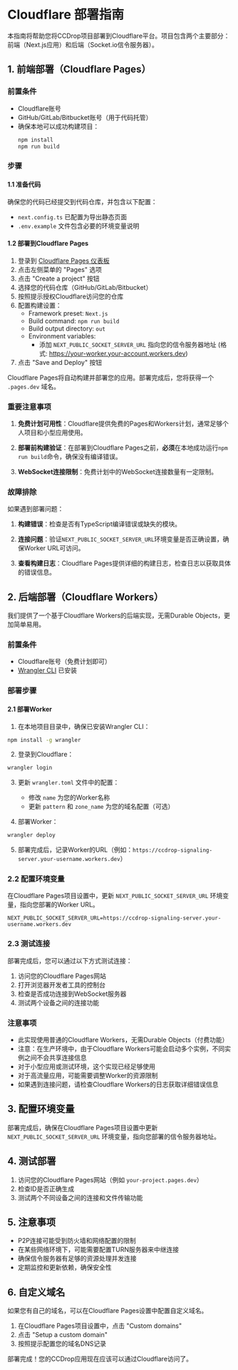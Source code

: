 # Cloudflare 部署指南

本指南将帮助您将CCDrop项目部署到Cloudflare平台。项目包含两个主要部分：前端（Next.js应用）和后端（Socket.io信令服务器）。

## 1. 前端部署（Cloudflare Pages）

### 前置条件
- Cloudflare账号
- GitHub/GitLab/Bitbucket账号（用于代码托管）
- 确保本地可以成功构建项目：
  ```bash
  npm install
  npm run build
  ```

### 步骤

#### 1.1 准备代码

确保您的代码已经提交到代码仓库，并包含以下配置：

- `next.config.ts` 已配置为导出静态页面
- `.env.example` 文件包含必要的环境变量说明

#### 1.2 部署到Cloudflare Pages

1. 登录到 [Cloudflare Pages 仪表板](https://dash.cloudflare.com/?to=/:account/pages)
2. 点击左侧菜单的 "Pages" 选项
3. 点击 "Create a project" 按钮
4. 选择您的代码仓库（GitHub/GitLab/Bitbucket）
5. 按照提示授权Cloudflare访问您的仓库
6. 配置构建设置：
   - Framework preset: `Next.js`
   - Build command: `npm run build`
   - Build output directory: `out`
   - Environment variables:
     - 添加 `NEXT_PUBLIC_SOCKET_SERVER_URL` 指向您的信令服务器地址 (格式: https://your-worker.your-account.workers.dev)
7. 点击 "Save and Deploy" 按钮

Cloudflare Pages将自动构建并部署您的应用。部署完成后，您将获得一个 `.pages.dev` 域名。

### 重要注意事项

1. **免费计划可用性**：Cloudflare提供免费的Pages和Workers计划，通常足够个人项目和小型应用使用。

2. **部署前构建验证**：在部署到Cloudflare Pages之前，**必须**在本地成功运行`npm run build`命令，确保没有编译错误。

3. **WebSocket连接限制**：免费计划中的WebSocket连接数量有一定限制。

### 故障排除

如果遇到部署问题：

1. **构建错误**：检查是否有TypeScript编译错误或缺失的模块。

2. **连接问题**：验证`NEXT_PUBLIC_SOCKET_SERVER_URL`环境变量是否正确设置，确保Worker URL可访问。

3. **查看构建日志**：Cloudflare Pages提供详细的构建日志，检查日志以获取具体的错误信息。

## 2. 后端部署（Cloudflare Workers）

我们提供了一个基于Cloudflare Workers的后端实现，无需Durable Objects，更加简单易用。

### 前置条件
- Cloudflare账号（免费计划即可）
- [Wrangler CLI](https://developers.cloudflare.com/workers/wrangler/install-and-update/) 已安装

### 部署步骤

#### 2.1 部署Worker

1. 在本地项目目录中，确保已安装Wrangler CLI：

```bash
npm install -g wrangler
```

2. 登录到Cloudflare：

```bash
wrangler login
```

3. 更新 `wrangler.toml` 文件中的配置：
   - 修改 `name` 为您的Worker名称
   - 更新 `pattern` 和 `zone_name` 为您的域名配置（可选）

4. 部署Worker：

```bash
wrangler deploy
```

5. 部署完成后，记录Worker的URL（例如：`https://ccdrop-signaling-server.your-username.workers.dev`）

### 2.2 配置环境变量

在Cloudflare Pages项目设置中，更新 `NEXT_PUBLIC_SOCKET_SERVER_URL` 环境变量，指向您部署的Worker URL。

```
NEXT_PUBLIC_SOCKET_SERVER_URL=https://ccdrop-signaling-server.your-username.workers.dev
```

### 2.3 测试连接

部署完成后，您可以通过以下方式测试连接：

1. 访问您的Cloudflare Pages网站
2. 打开浏览器开发者工具的控制台
3. 检查是否成功连接到WebSocket服务器
4. 测试两个设备之间的连接功能

### 注意事项

- 此实现使用普通的Cloudflare Workers，无需Durable Objects（付费功能）
- 注意：在生产环境中，由于Cloudflare Workers可能会启动多个实例，不同实例之间不会共享连接信息
- 对于小型应用或测试环境，这个实现已经足够使用
- 对于高流量应用，可能需要调整Worker的资源限制
- 如果遇到连接问题，请检查Cloudflare Workers的日志获取详细错误信息

## 3. 配置环境变量

部署完成后，确保在Cloudflare Pages项目设置中更新 `NEXT_PUBLIC_SOCKET_SERVER_URL` 环境变量，指向您部署的信令服务器地址。

## 4. 测试部署

1. 访问您的Cloudflare Pages网站（例如 `your-project.pages.dev`）
2. 检查ID是否正确生成
3. 测试两个不同设备之间的连接和文件传输功能

## 5. 注意事项

- P2P连接可能受到防火墙和网络配置的限制
- 在某些网络环境下，可能需要配置TURN服务器来中继连接
- 确保信令服务器有足够的资源处理并发连接
- 定期监控和更新依赖，确保安全性

## 6. 自定义域名

如果您有自己的域名，可以在Cloudflare Pages设置中配置自定义域名。

1. 在Cloudflare Pages项目设置中，点击 "Custom domains"
2. 点击 "Setup a custom domain"
3. 按照提示配置您的域名DNS记录

部署完成！您的CCDrop应用现在应该可以通过Cloudflare访问了。
